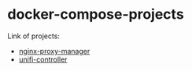 # docker-compose-projects

Link of projects:

- [nginx-proxy-manager](./nginx-proxy-manager/)
- [unifi-controller](./unifi-controller/)

